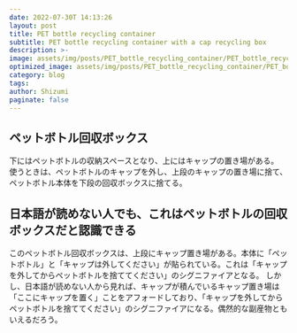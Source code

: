 ```yaml
---
date: 2022-07-30T 14:13:26
layout: post
title: PET bottle recycling container 
subtitle: PET bottle recycling container with a cap recycling box
description: >-
image: assets/img/posts/PET_bottle_recycling_container/PET_bottle_recycling_container.jpg
optimized_image: assets/img/posts/PET_bottle_recycling_container/PET_bottle_recycling_container_resized_thumbnail.jpg
category: blog
tags: 
author: Shizumi
paginate: false
---
```


## ペットボトル回収ボックス

下にはペットボトルの収納スペースとなり、上にはキャップの置き場がある。
使うときは、ペットボトルのキャップを外し、上段のキャップの置き場に捨て、ペットボトル本体を下段の回収ボックスに捨てる。

## 日本語が読めない人でも、これはペットボトルの回収ボックスだと認識できる

このペットボトル回収ボックスは、上段にキャップ置き場がある。本体に「ペットボトル」と「キャップは外してください」が貼られている。これは「キャップを外してからペットボトルを捨ててください」のシグニファイアとなる。
しかし、日本語が読めない人から見れば、キャップが積んでいるキャップ置き場は「ここにキャップを置く」ことをアフォードしており、「キャップを外してからペットボトルを捨ててください」のシグニファイアになる。偶然的な副産物ともいえるだろう。